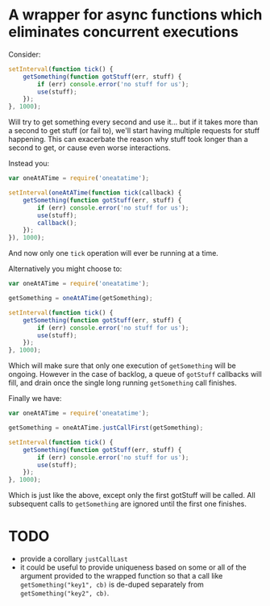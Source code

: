 # A wrapper for async functions which eliminates concurrent executions

Consider:

```javascript
setInterval(function tick() {
    getSomething(function gotStuff(err, stuff) {
        if (err) console.error('no stuff for us');
        use(stuff);
    });
}, 1000);
```

Will try to get something every second and use it... but if it takes more than
a second to get stuff (or fail to), we'll start having multiple requests for
stuff happening.  This can exacerbate the reason why stuff took longer than a second to get, or cause even worse interactions.

Instead you:

```javascript
var oneAtATime = require('oneatatime');

setInterval(oneAtATime(function tick(callback) {
    getSomething(function gotStuff(err, stuff) {
        if (err) console.error('no stuff for us');
        use(stuff);
        callback();
    });
}), 1000);
```

And now only one `tick` operation will ever be running at a time.

Alternatively you might choose to:

```javascript
var oneAtATime = require('oneatatime');

getSomething = oneAtATime(getSomething);

setInterval(function tick() {
    getSomething(function gotStuff(err, stuff) {
        if (err) console.error('no stuff for us');
        use(stuff);
    });
}, 1000);
```

Which will make sure that only one execution of `getSomething` will be ongoing.
However in the case of backlog, a queue of `gotStuff` callbacks will fill, and
drain once the single long running `getSomething` call finishes.

Finally we have:

```javascript
var oneAtATime = require('oneatatime');

getSomething = oneAtATime.justCallFirst(getSomething);

setInterval(function tick() {
    getSomething(function gotStuff(err, stuff) {
        if (err) console.error('no stuff for us');
        use(stuff);
    });
}, 1000);
```

Which is just like the above, except only the first gotStuff will be called.
All subsequent calls to `getSomething` are ignored until the first one
finishes.

# TODO

- provide a corollary `justCallLast`
- it could be useful to provide uniqueness based on some or all of the argument
  provided to the wrapped function so that a call like `getSomething("key1",
  cb)` is de-duped separately from `getSomething("key2", cb)`.
